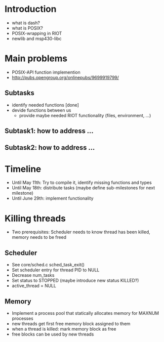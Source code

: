 # Introduction
* what is dash?
* what is POSIX?
* POSIX-wrapping in RIOT
* newlib and msp430-libc

# Main problems
* POSIX-API function implemention
* http://pubs.opengroup.org/onlinepubs/9699919799/

## Subtasks
* identify needed functions [done]
* devide functions between us
    * provide maybe needed RIOT functionality (files, environment, …)

## Subtask1: how to address ...

## Subtask2: how to address ...

# Timeline
* Until May 11th: Try to compile it, identify missing functions and types
* Until May 18th: distribute tasks (maybe define sub-milestones for next milestone)
* Until June 29th: implement functionality

# Killing threads
* Two prerequisites: Scheduler needs to know thread has been killed,
  memory needs to be freed
## Scheduler
* See core/sched.c sched_task_exit()
* Set scheduler entry for thread PID to NULL
* Decrease num_tasks
* Set status to STOPPED (maybe introduce new status KILLED?)
* active_thread = NULL
## Memory
* Implement a process pool that statically allocates memory for MAXNUM
  processes
* new threads get first free memory block assigned to them
* when a thread is killed: mark memory block as free
* free blocks can be used by new threads

